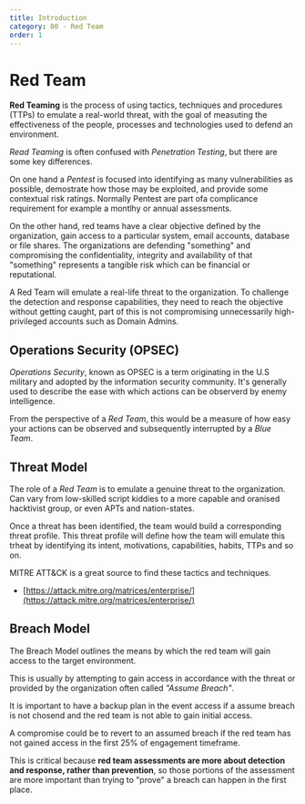 ```yaml
---
title: Introduction
category: 00 - Red Team
order: 1
---
```


# Red Team

**Red Teaming** is the process of using tactics, techniques and procedures (TTPs) to emulate a real-world threat, with the goal of measuting the effectiveness of the people, processes and technologies used to defend an environment.

*Read Teaming* is often confused with *Penetration Testing*, but there are some key differences.

On one hand a *Pentest* is focused into identifying as many vulnerabilities as possible, demostrate how those may be exploited, and provide some contextual risk ratings. Normally Pentest are part ofa complicance requirement for example a montlhy or annual assessments.


On the other hand, red teams have a clear objective defined by the organization, gain access to a particular system, email accounts, database or file shares. The organizations are defending "something" and compromising the confidentiality, integrity and availability of that "something" represents a tangible risk which can be financial or reputational.

A Red Team will emulate a real-life threat to the organization. To challenge the detection and response capabilities, they need to reach the objective without getting caught, part of this is not compromising unnecessarily high-privileged accounts such as Domain Admins.


## Operations Security (OPSEC)

*Operations Security*, known as OPSEC is a term originating in the U.S military and adopted by the information security community. It's generally used to describe the ease with which actions can be observerd by enemy intelligence.

From the perspective of a *Red Team*, this would be a measure of how easy your actions can be observed and subsequently interrupted by a *Blue Team*.


## Threat Model

The role of a *Red Team* is to emulate a genuine threat to the organization. Can vary from low-skilled script kiddies to a more capable and oranised hacktivist group, or even APTs and nation-states.

Once a threat has been identified, the team would build a corresponding threat profile. This threat profile will define how the team will emulate this trheat by identifying its intent, motivations, capabilities, habits, TTPs and so on.

MITRE ATT&CK is a great source to find these tactics and techniques.

* [https://attack.mitre.org/matrices/enterprise/](https://attack.mitre.org/matrices/enterprise/)


## Breach Model

The Breach Model outlines the means by which the red team will gain access to the target environment.

This is usually by attempting to gain access in accordance with the threat or provided by the organization often called *"Assume Breach"*.

It is important to have a backup plan in the event access if a assume breach is not chosend and the red team is not able to gain initial access.

A compromise could be to revert to an assumed breach if the red team has not gained access in the first 25% of engagement timeframe.

This is critical because **red team assessments are more about detection and response, rather than prevention**, so those portions of the assessment are more important than trying to "prove" a breach can happen in the first place.